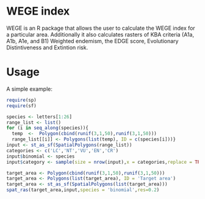 # WEGE index
WEGE is an R package that allows the user to calculate the WEGE index for a particular area. Additionally it also calculates rasters of KBA criteria (A1a, A1b, A1e, and B1) Weighted endemism, the EDGE score, Evolutionary Distintiveness and Extintion risk.

# Usage
A simple example:
```r
require(sp)
require(sf)

species <- letters[1:26]
range_list <- list()
for (i in seq_along(species)){
  temp  <-  Polygon(cbind(runif(3,1,50),runif(3,1,50)))
  range_list[[i]] <- Polygons(list(temp), ID = c(species[i]))}
input <- st_as_sf(SpatialPolygons(range_list))
categories <- c('LC','NT','VU','EN','CR')
input$binomial <- species
input$category <- sample(size = nrow(input),x = categories,replace = TRUE)

target_area <- Polygon(cbind(runif(3,1,50),runif(3,1,50)))
target_area <- Polygons(list(target_area), ID = 'Target area')
target_area <- st_as_sf(SpatialPolygons(list(target_area)))
spat_ras(target_area,input,species = 'binomial',res=0.2)
```
